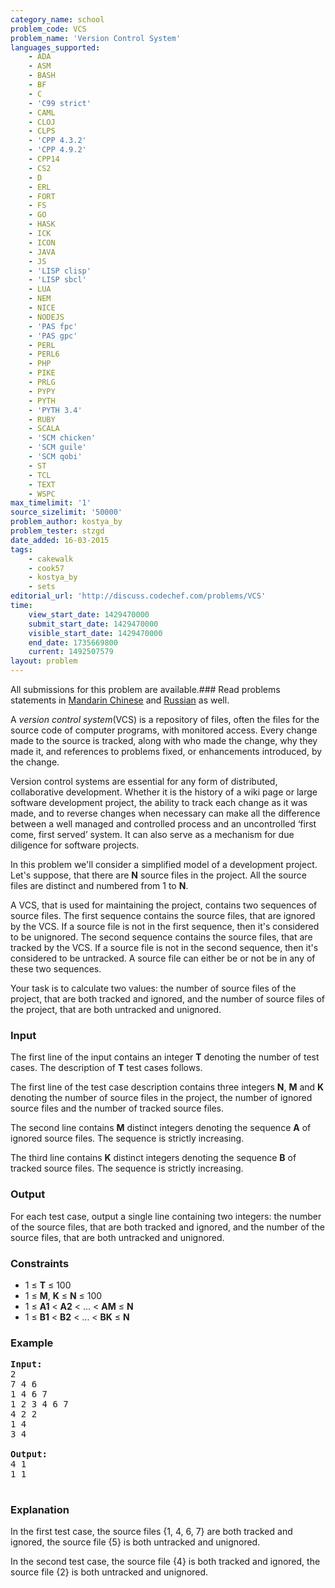 ```yaml
---
category_name: school
problem_code: VCS
problem_name: 'Version Control System'
languages_supported:
    - ADA
    - ASM
    - BASH
    - BF
    - C
    - 'C99 strict'
    - CAML
    - CLOJ
    - CLPS
    - 'CPP 4.3.2'
    - 'CPP 4.9.2'
    - CPP14
    - CS2
    - D
    - ERL
    - FORT
    - FS
    - GO
    - HASK
    - ICK
    - ICON
    - JAVA
    - JS
    - 'LISP clisp'
    - 'LISP sbcl'
    - LUA
    - NEM
    - NICE
    - NODEJS
    - 'PAS fpc'
    - 'PAS gpc'
    - PERL
    - PERL6
    - PHP
    - PIKE
    - PRLG
    - PYPY
    - PYTH
    - 'PYTH 3.4'
    - RUBY
    - SCALA
    - 'SCM chicken'
    - 'SCM guile'
    - 'SCM qobi'
    - ST
    - TCL
    - TEXT
    - WSPC
max_timelimit: '1'
source_sizelimit: '50000'
problem_author: kostya_by
problem_tester: stzgd
date_added: 16-03-2015
tags:
    - cakewalk
    - cook57
    - kostya_by
    - sets
editorial_url: 'http://discuss.codechef.com/problems/VCS'
time:
    view_start_date: 1429470000
    submit_start_date: 1429470000
    visible_start_date: 1429470000
    end_date: 1735669800
    current: 1492507579
layout: problem
---
```

All submissions for this problem are available.###  Read problems statements in [Mandarin Chinese](http://www.codechef.com/download/translated/COOK57/mandarin/VCS.pdf) and [Russian](http://www.codechef.com/download/translated/COOK57/russian/VCS.pdf) as well.

 A *version control system*(VCS) is a repository of files, often the files for the source code of computer programs, with monitored access. Every change made to the source is tracked, along with who made the change, why they made it, and references to problems fixed, or enhancements introduced, by the change.

 Version control systems are essential for any form of distributed, collaborative development. Whether it is the history of a wiki page or large software development project, the ability to track each change as it was made, and to reverse changes when necessary can make all the difference between a well managed and controlled process and an uncontrolled ‘first come, first served’ system. It can also serve as a mechanism for due diligence for software projects.

 In this problem we'll consider a simplified model of a development project. Let's suppose, that there are **N** source files in the project. All the source files are distinct and numbered from 1 to **N**.

 A VCS, that is used for maintaining the project, contains two sequences of source files. The first sequence contains the source files, that are ignored by the VCS. If a source file is not in the first sequence, then it's considered to be unignored. The second sequence contains the source files, that are tracked by the VCS. If a source file is not in the second sequence, then it's considered to be untracked. A source file can either be or not be in any of these two sequences.

 Your task is to calculate two values: the number of source files of the project, that are both tracked and ignored, and the number of source files of the project, that are both untracked and unignored.

### Input

The first line of the input contains an integer **T** denoting the number of test cases. The description of **T** test cases follows.

The first line of the test case description contains three integers **N**, **M** and **K** denoting the number of source files in the project, the number of ignored source files and the number of tracked source files.

The second line contains **M** distinct integers denoting the sequence **A** of ignored source files. The sequence is strictly increasing.

The third line contains **K** distinct integers denoting the sequence **B** of tracked source files. The sequence is strictly increasing.

### Output

For each test case, output a single line containing two integers: the number of the source files, that are both tracked and ignored, and the number of the source files, that are both untracked and unignored.

### Constraints

- 1 ≤ **T** ≤ 100
- 1 ≤ **M**, **K** ≤ **N** ≤ 100
- 1 ≤ **A1** < **A2** < ... < **AM** ≤ **N**
- 1 ≤ **B1** < **B2** < ... < **BK** ≤ **N**

### Example

<pre><b>Input:</b>
2
7 4 6
1 4 6 7
1 2 3 4 6 7
4 2 2
1 4
3 4

<b>Output:</b>
4 1
1 1

</pre>
### Explanation

 In the first test case, the source files {1, 4, 6, 7} are both tracked and ignored, the source file {5} is both untracked and unignored.

 In the second test case, the source file {4} is both tracked and ignored, the source file {2} is both untracked and unignored.
